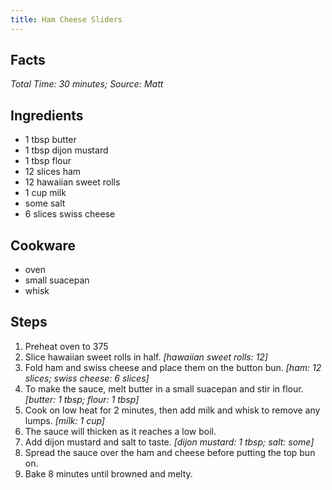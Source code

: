 ```yaml
---
title: Ham Cheese Sliders
---
```

## Facts
*Total Time: 30 minutes; Source: Matt*
## Ingredients
- 1 tbsp butter                      
- 1 tbsp dijon mustard               
- 1 tbsp flour                       
- 12 slices ham                         
- 12 hawaiian sweet rolls        
- 1 cup milk                        
- some salt                        
- 6 slices swiss cheese                
## Cookware
- oven
- small suacepan
- whisk
## Steps
1. Preheat oven to 375
2. Slice hawaiian sweet rolls in half.
*[hawaiian sweet rolls: 12]*
3. Fold ham and swiss cheese and place them on the button bun.
*[ham: 12 slices; swiss cheese: 6 slices]*
4. To make the sauce, melt butter in a small suacepan and stir in flour.
*[butter: 1 tbsp; flour: 1 tbsp]*
5. Cook on low heat for 2 minutes, then add milk and whisk to remove any lumps.
*[milk: 1 cup]*
6. The sauce will thicken as it reaches a low boil.
7. Add dijon mustard and salt to taste.
*[dijon mustard: 1 tbsp; salt: some]*
8. Spread the sauce over the ham and cheese before putting the top bun on.
9. Bake 8 minutes until browned and melty.
